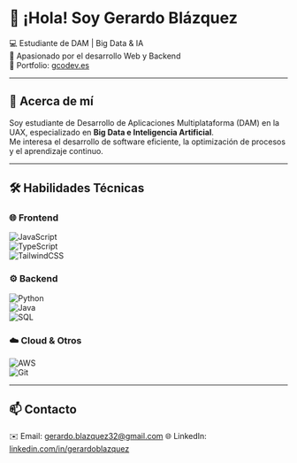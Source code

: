 # 👋 ¡Hola! Soy Gerardo Blázquez  

💻 Estudiante de DAM | Big Data & IA  
🚀 Apasionado por el desarrollo Web y Backend  
📌 Portfolio: [gcodev.es](https://gcodev.es/)  

---

## 📌 Acerca de mí  

Soy estudiante de Desarrollo de Aplicaciones Multiplataforma (DAM) en la UAX, especializado en **Big Data e Inteligencia Artificial**.  
Me interesa el desarrollo de software eficiente, la optimización de procesos y el aprendizaje continuo.  

---

## 🛠️ Habilidades Técnicas  

### 🌐 Frontend  
![JavaScript](https://img.shields.io/badge/JavaScript-323330?style=for-the-badge&logo=javascript&logoColor=F7DF1E)  
![TypeScript](https://img.shields.io/badge/TypeScript-007ACC?style=for-the-badge&logo=typescript&logoColor=white)  
![TailwindCSS](https://img.shields.io/badge/Tailwind_CSS-38B2AC?style=for-the-badge&logo=tailwind-css&logoColor=white)  

### ⚙️ Backend  
![Python](https://img.shields.io/badge/Python-14354C?style=for-the-badge&logo=python&logoColor=yellow)  
![Java](https://img.shields.io/badge/Java-ED8B00?style=for-the-badge&logo=java&logoColor=white)  
![SQL](https://img.shields.io/badge/SQL-025E8C?style=for-the-badge&logo=database&logoColor=white)  

### ☁️ Cloud & Otros  
![AWS](https://img.shields.io/badge/Amazon_AWS-FF9900?style=for-the-badge&logo=amazonaws&logoColor=white)  
![Git](https://img.shields.io/badge/Git-F05032?style=for-the-badge&logo=git&logoColor=white)  

---

## 📫 Contacto  
✉️ Email: gerardo.blazquez32@gmail.com
🌐 LinkedIn: [linkedin.com/in/gerardoblazquez](https://www.linkedin.com/in/gerardo-bl%C3%A1zquez-moreno-a71551195/)  
